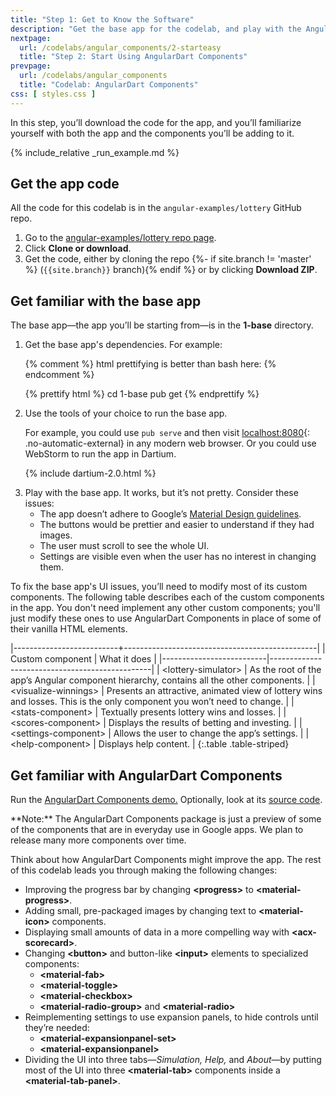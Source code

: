 ```yaml
---
title: "Step 1: Get to Know the Software"
description: "Get the base app for the codelab, and play with the AngularDart Component demo."
nextpage:
  url: /codelabs/angular_components/2-starteasy
  title: "Step 2: Start Using AngularDart Components"
prevpage:
  url: /codelabs/angular_components
  title: "Codelab: AngularDart Components"
css: [ styles.css ]
---
```


In this step, you’ll download the code for the app, and you’ll familiarize yourself with both the app and the components you’ll be adding to it.

{% include_relative _run_example.md %}

## <i class="far fa-money-bill-alt fa-sm"> </i> Get the app code

All the code for this codelab is in the `angular-examples/lottery` GitHub repo.

1. Go to the [angular-examples/lottery repo page]({{site.ghNgEx}}/lottery/tree/{{site.branch}}).
2. Click **Clone or download**.
3. Get the code, either by cloning the repo
   {%- if site.branch != 'master' %} (`{{site.branch}}` branch){% endif %}
   or by clicking **Download ZIP**.

## <i class="far fa-money-bill-alt fa-sm"> </i> Get familiar with the base app

The base app—the app you’ll be starting from—is in the **1-base** directory.

<ol markdown="1">
<li>
  <p> Get the base app's dependencies. For example: </p>

{% comment %}
html prettifying is better than bash here:
{% endcomment %}

{% prettify html %}
cd 1-base
pub get
{% endprettify %}
</li>

<li markdown="1">
Use the tools of your choice to run the base app.

For example, you could use `pub serve` and then visit [localhost:8080](http://localhost:8080){: .no-automatic-external}
in any modern web browser. Or you could use WebStorm to run the app in Dartium.
</li>

{% include dartium-2.0.html %}

<li markdown="1">
Play with the base app. It works, but it’s not pretty. Consider these issues:

* The app doesn’t adhere to Google’s
  [Material Design guidelines](https://material.google.com).
* The buttons would be prettier and easier to understand if they had images.
* The user must scroll to see the whole UI.
* Settings are visible even when the user has no interest in changing them.
</li></ol>

To fix the base app's UI issues,
you’ll need to modify most of its custom components.
The following table describes each of the custom components in the app.
You don't need implement any other custom components;
you'll just modify these ones to use AngularDart Components in place of
some of their vanilla HTML elements.

|--------------------------+------------------------------------------------|
| Custom component         | What it does                                   |
|--------------------------|------------------------------------------------|
| <nobr>&lt;lottery-simulator></nobr>  | As the root of the app’s Angular component hierarchy, contains all the other components. |
| <nobr>&lt;visualize-winnings></nobr> | Presents an attractive, animated view of lottery wins and losses. This is the only component you won’t need to change. |
| <nobr>&lt;stats-component></nobr>    | Textually presents lottery wins and losses. |
| <nobr>&lt;scores-component></nobr>   | Displays the results of betting and investing. |
| <nobr>&lt;settings-component></nobr> | Allows the user to change the app’s settings. |
| <nobr>&lt;help-component></nobr>     | Displays help content. |
{:.table .table-striped}


## <i class="far fa-money-bill-alt fa-sm"> </i> Get familiar with AngularDart Components

Run the [AngularDart Components demo.](/examples/lottery/4-final/)
Optionally, look at its [source code](https://github.com/dart-lang/angular_components_example).

<aside class="alert alert-info" markdown="1">
**Note:**
The AngularDart Components package is just a preview
of some of the components that are in everyday use in Google apps.
We plan to release many more components over time.
</aside>

Think about how AngularDart Components might improve the app. The rest of this codelab leads you through making the following changes:

*   Improving the progress bar by changing **\<progress>** to **\<material-progress>**.
*   Adding small, pre-packaged images by changing text to **\<material-icon>** components.
*   Displaying small amounts of data in a more compelling way with **\<acx-scorecard>**.
*   Changing **\<button>** and button-like **\<input>** elements to specialized components:
    *   **\<material-fab>**
    *   **\<material-toggle>**
    *   **\<material-checkbox>**
    *   **\<material-radio-group>** and **\<material-radio>**
*   Reimplementing settings to use expansion panels, to hide controls until they’re needed:
    *   **\<material-expansionpanel-set>**
    *   **\<material-expansionpanel>**
*   Dividing the UI into three tabs—*Simulation, Help,* and *About*—by putting most of the UI into three **\<material-tab>** components inside a **\<material-tab-panel>**.
